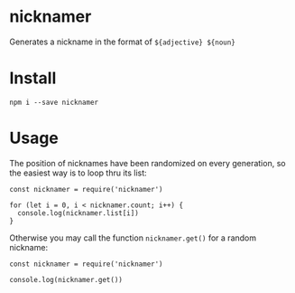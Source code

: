 # nicknamer
Generates a nickname in the format of `${adjective} ${noun}`

# Install

```
npm i --save nicknamer
```

# Usage

The position of nicknames have been randomized on every generation, so the easiest way is to loop thru its list:

```
const nicknamer = require('nicknamer')

for (let i = 0, i < nicknamer.count; i++) {
  console.log(nicknamer.list[i])
}
```

Otherwise you may call the function `nicknamer.get()` for a random nickname:

```
const nicknamer = require('nicknamer')

console.log(nicknamer.get())
```
